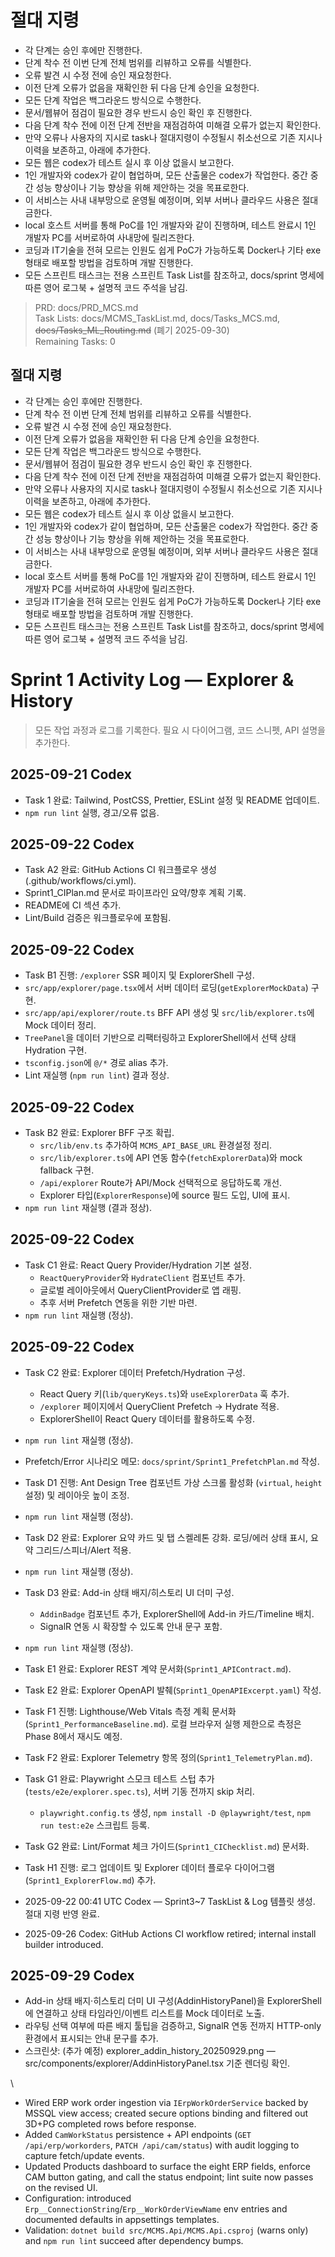 # 절대 지령
- 각 단계는 승인 후에만 진행한다.
- 단계 착수 전 이번 단계 전체 범위를 리뷰하고 오류를 식별한다.
- 오류 발견 시 수정 전에 승인 재요청한다.
- 이전 단계 오류가 없음을 재확인한 뒤 다음 단계 승인을 요청한다.
- 모든 단계 작업은 백그라운드 방식으로 수행한다.
- 문서/웹뷰어 점검이 필요한 경우 반드시 승인 확인 후 진행한다.
- 다음 단계 착수 전에 이전 단계 전반을 재점검하여 미해결 오류가 없는지 확인한다.
- 만약 오류나 사용자의 지시로 task나 절대지령이 수정될시 취소선으로 기존 지시나 이력을 보존하고, 아래에 추가한다.
- 모든 웹은 codex가 테스트 실시 후 이상 없을시 보고한다.
- 1인 개발자와 codex가 같이 협업하며, 모든 산출물은 codex가 작업한다. 중간 중간 성능 향상이나 기능 향상을 위해 제안하는 것을 목표로한다.
- 이 서비스는 사내 내부망으로 운영될 예정이며, 외부 서버나 클라우드 사용은 절대 금한다.
- local 호스트 서버를 통해 PoC를 1인 개발자와 같이 진행하며, 테스트 완료시 1인 개발자 PC를 서버로하여 사내망에 릴리즈한다.
- 코딩과 IT기술을 전혀 모르는 인원도 쉽게 PoC가 가능하도록 Docker나 기타 exe 형태로 배포할 방법을 검토하며 개발 진행한다.
- 모든 스프린트 태스크는 전용 스프린트 Task List를 참조하고, docs/sprint 명세에 따른 영어 로그북 + 설명적 코드 주석을 남김.

> PRD: docs/PRD_MCS.md  
> Task Lists: docs/MCMS_TaskList.md, docs/Tasks_MCS.md, ~~docs/Tasks_ML_Routing.md~~ (폐기 2025-09-30)  
> Remaining Tasks: 0

## 절대 지령
- 각 단계는 승인 후에만 진행한다.
- 단계 착수 전 이번 단계 전체 범위를 리뷰하고 오류를 식별한다.
- 오류 발견 시 수정 전에 승인 재요청한다.
- 이전 단계 오류가 없음을 재확인한 뒤 다음 단계 승인을 요청한다.
- 모든 단계 작업은 백그라운드 방식으로 수행한다.
- 문서/웹뷰어 점검이 필요한 경우 반드시 승인 확인 후 진행한다.
- 다음 단계 착수 전에 이전 단계 전반을 재점검하여 미해결 오류가 없는지 확인한다.
- 만약 오류나 사용자의 지시로 task나 절대지령이 수정될시 취소선으로 기존 지시나 이력을 보존하고, 아래에 추가한다.
- 모든 웹은 codex가 테스트 실시 후 이상 없을시 보고한다.
- 1인 개발자와 codex가 같이 협업하며, 모든 산출물은 codex가 작업한다. 중간 중간 성능 향상이나 기능 향상을 위해 제안하는 것을 목표로한다.
- 이 서비스는 사내 내부망으로 운영될 예정이며, 외부 서버나 클라우드 사용은 절대 금한다.
- local 호스트 서버를 통해 PoC를 1인 개발자와 같이 진행하며, 테스트 완료시 1인 개발자 PC를 서버로하여 사내망에 릴리즈한다.
- 코딩과 IT기술을 전혀 모르는 인원도 쉽게 PoC가 가능하도록 Docker나 기타 exe 형태로 배포할 방법을 검토하며 개발 진행한다.
- 모든 스프린트 태스크는 전용 스프린트 Task List를 참조하고, docs/sprint 명세에 따른 영어 로그북 + 설명적 코드 주석을 남김.
# Sprint 1 Activity Log — Explorer & History

> 모든 작업 과정과 로그를 기록한다. 필요 시 다이어그램, 코드 스니펫, API 설명을 추가한다.

## 2025-09-21 Codex
- Task 1 완료: Tailwind, PostCSS, Prettier, ESLint 설정 및 README 업데이트.
- `npm run lint` 실행, 경고/오류 없음.


## 2025-09-22 Codex
- Task A2 완료: GitHub Actions CI 워크플로우 생성(.github/workflows/ci.yml).
- Sprint1_CIPlan.md 문서로 파이프라인 요약/향후 계획 기록.
- README에 CI 섹션 추가.
- Lint/Build 검증은 워크플로우에 포함됨.

## 2025-09-22 Codex
- Task B1 진행: `/explorer` SSR 페이지 및 ExplorerShell 구성.
- `src/app/explorer/page.tsx`에서 서버 데이터 로딩(`getExplorerMockData`) 구현.
- `src/app/api/explorer/route.ts` BFF API 생성 및 `src/lib/explorer.ts`에 Mock 데이터 정리.
- `TreePanel`을 데이터 기반으로 리팩터링하고 ExplorerShell에서 선택 상태 Hydration 구현.
- `tsconfig.json`에 `@/*` 경로 alias 추가.
- Lint 재실행 (`npm run lint`) 결과 정상.

## 2025-09-22 Codex
- Task B2 완료: Explorer BFF 구조 확립.
  - `src/lib/env.ts` 추가하여 `MCMS_API_BASE_URL` 환경설정 정리.
  - `src/lib/explorer.ts`에 API 연동 함수(`fetchExplorerData`)와 mock fallback 구현.
  - `/api/explorer` Route가 API/Mock 선택적으로 응답하도록 개선.
  - Explorer 타입(`ExplorerResponse`)에 source 필드 도입, UI에 표시.
- `npm run lint` 재실행 (결과 정상).

## 2025-09-22 Codex
- Task C1 완료: React Query Provider/Hydration 기본 설정.
  - `ReactQueryProvider`와 `HydrateClient` 컴포넌트 추가.
  - 글로벌 레이아웃에서 QueryClientProvider로 앱 래핑.
  - 추후 서버 Prefetch 연동을 위한 기반 마련.
- `npm run lint` 재실행 (정상).

## 2025-09-22 Codex
- Task C2 완료: Explorer 데이터 Prefetch/Hydration 구성.
  - React Query 키(`lib/queryKeys.ts`)와 `useExplorerData` 훅 추가.
  - `/explorer` 페이지에서 QueryClient Prefetch → Hydrate 적용.
  - ExplorerShell이 React Query 데이터를 활용하도록 수정.
- `npm run lint` 재실행 (정상).
- Prefetch/Error 시나리오 메모: `docs/sprint/Sprint1_PrefetchPlan.md` 작성.

- Task D1 진행: Ant Design Tree 컴포넌트 가상 스크롤 활성화 (`virtual`, `height` 설정) 및 레이아웃 높이 조정.
- `npm run lint` 재실행 (정상).

- Task D2 완료: Explorer 요약 카드 및 탭 스켈레톤 강화. 로딩/에러 상태 표시, 요약 그리드/스피너/Alert 적용.
- `npm run lint` 재실행 (정상).

- Task D3 완료: Add-in 상태 배지/히스토리 UI 더미 구성.
  - `AddinBadge` 컴포넌트 추가, ExplorerShell에 Add-in 카드/Timeline 배치.
  - SignalR 연동 시 확장할 수 있도록 안내 문구 포함.
- `npm run lint` 재실행 (정상).

- Task E1 완료: Explorer REST 계약 문서화(`Sprint1_APIContract.md`).

- Task E2 완료: Explorer OpenAPI 발췌(`Sprint1_OpenAPIExcerpt.yaml`) 작성.

- Task F1 진행: Lighthouse/Web Vitals 측정 계획 문서화(`Sprint1_PerformanceBaseline.md`). 로컬 브라우저 실행 제한으로 측정은 Phase 8에서 재시도 예정.

- Task F2 완료: Explorer Telemetry 항목 정의(`Sprint1_TelemetryPlan.md`).

- Task G1 완료: Playwright 스모크 테스트 스텁 추가(`tests/e2e/explorer.spec.ts`), 서버 기동 전까지 skip 처리.
  - `playwright.config.ts` 생성, `npm install -D @playwright/test`, `npm run test:e2e` 스크립트 등록.

- Task G2 완료: Lint/Format 체크 가이드(`Sprint1_CIChecklist.md`) 문서화.

- Task H1 진행: 로그 업데이트 및 Explorer 데이터 플로우 다이어그램(`Sprint1_ExplorerFlow.md`) 추가.

- 2025-09-22 00:41 UTC Codex — Sprint3~7 TaskList & Log 템플릿 생성. 절대 지령 반영 완료.
- 2025-09-26 Codex: GitHub Actions CI workflow retired; internal install builder introduced.
## 2025-09-29 Codex
- Add-in 상태 배지·히스토리 더미 UI 구성(AddinHistoryPanel)을 ExplorerShell에 연결하고 상태 타임라인/이벤트 리스트를 Mock 데이터로 노출.
- 라우팅 선택 여부에 따른 배지 툴팁을 검증하고, SignalR 연동 전까지 HTTP-only 환경에서 표시되는 안내 문구를 추가.
- 스크린샷: (추가 예정) explorer_addin_history_20250929.png — src/components/explorer/AddinHistoryPanel.tsx 기준 렌더링 확인.

\
- Wired ERP work order ingestion via  `IErpWorkOrderService` backed by MSSQL view access; created secure options binding and filtered out 3D+PG completed rows before response. 
- Added  `CamWorkStatus` persistence + API endpoints (`GET /api/erp/workorders`, `PATCH /api/cam/status`) with audit logging to capture fetch/update events. 
- Updated Products dashboard to surface the eight ERP fields, enforce CAM button gating, and call the status endpoint; lint suite now passes on the revised UI.
- Configuration: introduced  `Erp__ConnectionString`/`Erp__WorkOrderViewName` env entries and documented defaults in appsettings templates. 
- Validation:  `dotnet build src/MCMS.Api/MCMS.Api.csproj` (warns only) and `npm run lint` succeed after dependency bumps. 

